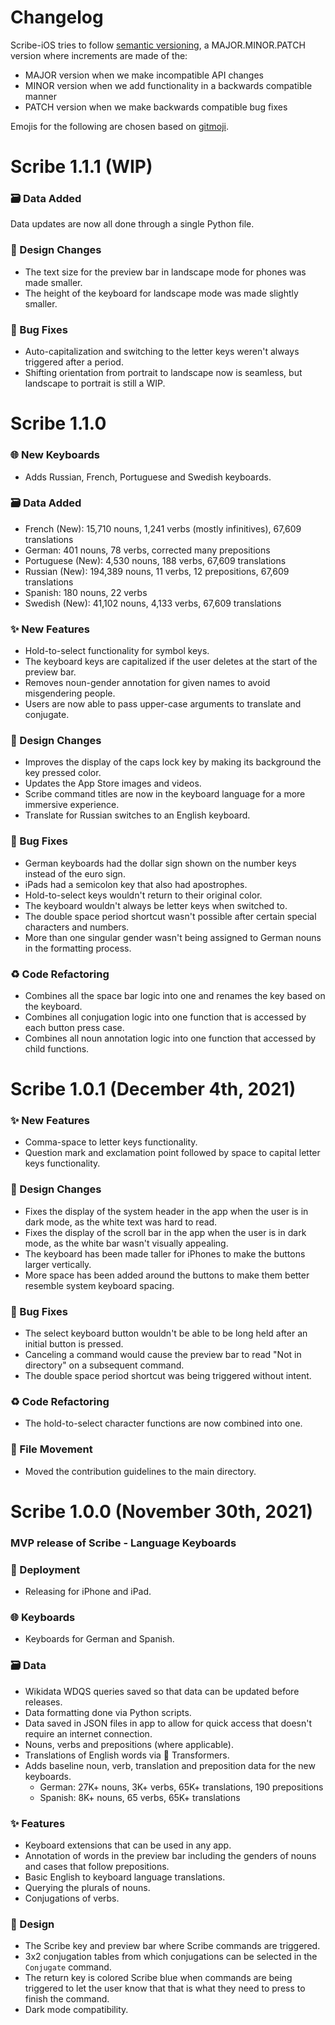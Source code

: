 # Changelog

Scribe-iOS tries to follow [semantic versioning](https://semver.org/), a MAJOR.MINOR.PATCH version where increments are made of the:

- MAJOR version when we make incompatible API changes
- MINOR version when we add functionality in a backwards compatible manner
- PATCH version when we make backwards compatible bug fixes

Emojis for the following are chosen based on [gitmoji](https://gitmoji.dev/).

# Scribe 1.1.1 (WIP)

### 🗃️ Data Added

Data updates are now all done through a single Python file.

### 🎨 Design Changes

- The text size for the preview bar in landscape mode for phones was made smaller.
- The height of the keyboard for landscape mode was made slightly smaller.

### 🐛 Bug Fixes

- Auto-capitalization and switching to the letter keys weren't always triggered after a period.
- Shifting orientation from portrait to landscape now is seamless, but landscape to portrait is still a WIP.

# Scribe 1.1.0

### 🌐 New Keyboards

- Adds Russian, French, Portuguese and Swedish keyboards.

### 🗃️ Data Added

- French (New): 15,710 nouns, 1,241 verbs (mostly infinitives), 67,609 translations
- German: 401 nouns, 78 verbs, corrected many prepositions
- Portuguese (New): 4,530 nouns, 188 verbs, 67,609 translations
- Russian (New): 194,389 nouns, 11 verbs, 12 prepositions, 67,609 translations
- Spanish: 180 nouns, 22 verbs
- Swedish (New): 41,102 nouns, 4,133 verbs, 67,609 translations

### ✨ New Features

- Hold-to-select functionality for symbol keys.
- The keyboard keys are capitalized if the user deletes at the start of the preview bar.
- Removes noun-gender annotation for given names to avoid misgendering people.
- Users are now able to pass upper-case arguments to translate and conjugate.

### 🎨 Design Changes

- Improves the display of the caps lock key by making its background the key pressed color.
- Updates the App Store images and videos.
- Scribe command titles are now in the keyboard language for a more immersive experience.
- Translate for Russian switches to an English keyboard.

### 🐛 Bug Fixes

- German keyboards had the dollar sign shown on the number keys instead of the euro sign.
- iPads had a semicolon key that also had apostrophes.
- Hold-to-select keys wouldn't return to their original color.
- The keyboard wouldn't always be letter keys when switched to.
- The double space period shortcut wasn't possible after certain special characters and numbers.
- More than one singular gender wasn't being assigned to German nouns in the formatting process.

### ♻️ Code Refactoring

- Combines all the space bar logic into one and renames the key based on the keyboard.
- Combines all conjugation logic into one function that is accessed by each button press case.
- Combines all noun annotation logic into one function that accessed by child functions.

# Scribe 1.0.1 (December 4th, 2021)

### ✨ New Features

- Comma-space to letter keys functionality.
- Question mark and exclamation point followed by space to capital letter keys functionality.

### 🎨 Design Changes

- Fixes the display of the system header in the app when the user is in dark mode, as the white text was hard to read.
- Fixes the display of the scroll bar in the app when the user is in dark mode, as the white bar wasn't visually appealing.
- The keyboard has been made taller for iPhones to make the buttons larger vertically.
- More space has been added around the buttons to make them better resemble system keyboard spacing.

### 🐛 Bug Fixes

- The select keyboard button wouldn't be able to be long held after an initial button is pressed.
- Canceling a command would cause the preview bar to read "Not in directory" on a subsequent command.
- The double space period shortcut was being triggered without intent.

### ♻️ Code Refactoring

- The hold-to-select character functions are now combined into one.

### 🚚 File Movement

- Moved the contribution guidelines to the main directory.

# Scribe 1.0.0 (November 30th, 2021)

### MVP release of Scribe - Language Keyboards

### 🚀 Deployment

- Releasing for iPhone and iPad.

### 🌐 Keyboards

- Keyboards for German and Spanish.

### 🗃️ Data

- Wikidata WDQS queries saved so that data can be updated before releases.
- Data formatting done via Python scripts.
- Data saved in JSON files in app to allow for quick access that doesn't require an internet connection.
- Nouns, verbs and prepositions (where applicable).
- Translations of English words via 🤗 Transformers.
- Adds baseline noun, verb, translation and preposition data for the new keyboards.
  - German: 27K+ nouns, 3K+ verbs, 65K+ translations, 190 prepositions
  - Spanish: 8K+ nouns, 65 verbs, 65K+ translations

### ✨ Features

- Keyboard extensions that can be used in any app.
- Annotation of words in the preview bar including the genders of nouns and cases that follow prepositions.
- Basic English to keyboard language translations.
- Querying the plurals of nouns.
- Conjugations of verbs.

### 🎨 Design

- The Scribe key and preview bar where Scribe commands are triggered.
- 3x2 conjugation tables from which conjugations can be selected in the `Conjugate` command.
- The return key is colored Scribe blue when commands are being triggered to let the user know that that is what they need to press to finish the command.
- Dark mode compatibility.
